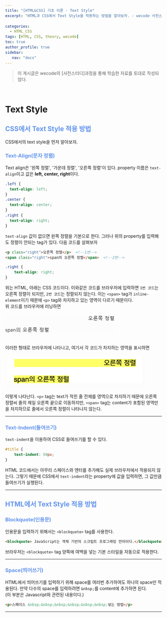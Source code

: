 ```yaml
---
title: "[HTML&CSS] 기초 이론 - Text Style"
excerpt: "HTML과 CSS에서 Text Style을 적용하는 방법을 알아보자. - wecode 사전스터디."

categories: 
  - HTML_CSS
tags: [HTML, CSS, theory, wecode]
toc: true
author_profile: true 
sidebar:
   nav: "docs"
---
```

>이 게시글은 wecode의 [사전스터디]과정을 통해 학습한 자료를 토대로 작성되었다.

<br>

# Text Style

## <span style="color:cornflowerblue">**CSS에서 Text Style 적용 방법**</span>
CSS에서의 text style을 먼저 알아보자.

### <span style="color:cornflowerblue">**Text-Align(문자 정렬)**</span>
Text align은 '왼쪽 정렬', '가운데 정렬', '오른쪽 정렬'이 있다. property 이름은 `text-align`이고 값은 **left, center, right**이다.
```css
.left {
  text-align: left;
}
.center {
  text-align: center;
}
.right {
  text-align: right;
}
```
`text-align` 값이 없으면 왼쪽 정렬을 기본으로 한다. 그러나 위의 property를 입력해도 정렬이 안되는 tag가 있다. 다음 코드를 살펴보자
```html
<p class="right">오른쪽 정렬</p>  <!--1번-->
<span class="right">span의 오른쪽 정렬</span>  <!--2번-->
```
```css
.right {
    text-align: right;
}
```
위는 HTML, 아래는 CSS 코드이다. 이와같은 코드를 브라우저에 입력하면 `1번 코드`는 오른쪽 정렬이 되지만, `2번 코드`는 정렬되지 않는다. 이는 `<span>` tag가 `inline-element`이기 때문에 `<p>` tag와 차지하고 있는 영역이 다르기 때문이다.<br>
위 코드를 브라우저에 러닝하면<br><br>
<img src="/assets/images/20221012/align.png"><br><br>

이러한 형태로 브라우저에 나타나고, 여기서 각 코드가 차지하는 영역을 표시하면 <br><br>
<img src="/assets/images/20221012/textalign.png"><br>

이렇게 나타난다. `<p>` tag는 text가 적힌 줄 전체를 영역으로 차지하기 때문에 오른쪽 정렬씨 줄의 제일 오른쪽 끝으로 이동하지만, `<span>` tag는 content가 포함된 영역만을 차지하므로 줄에서 오른쪽 정렬이 나타나지 않는다.

---
### <span style="color:cornflowerblue">**Text-Indent(들여쓰기)**</span>
`text-indent`을 이용하여 CSS로 들여쓰기를 할 수 있다.
```css
#title {
    text-indent: 50px;
}
```
HTML 코드에서는 아무리 스페이스와 엔터를 추가해도 실제 브라우저에서 적용되지 않는다. 그렇기 때문에 CSS에서 `text-indent`라는 property에 값을 입력하면, 그 값만큼 들여쓰기가 실행된다.

---

## <span style="color:cornflowerblue">**HTML에서 Text Style 적용 방법**</span>

### <span style="color:cornflowerblue">**Blockquote(인용문)**</span>
인용문을 입력하기 위해서는 `<blockquote>` tag를 사용한다.
```html
<blockquote> JavaScript는 객체 기반의 스크립트 프로그래밍 언어이다.</blockquote>
```
브라우저는 `<blockquote>` tag 양쪽에 여백을 넣는 기본 스타일을 자동으로 적용한다.

---
### <span style="color:cornflowerblue">**Space(띄어쓰기)**</span>
HTML에서 띄어쓰기를 입력하기 위해 space를 여러번 추가하여도 하나의 space만 적용된다. 만약 다수의 space를 입력하려면 `&nbsp;`를 content에 추가하면 된다.<br>
(이 부분은 Javascript와 관련된 내용이다.)
```html
<p>스페이스 &nbsp;&nbsp;&nbsp;&nbsp;&nbsp;&nbsp;넣는 방법</p>
```

---
